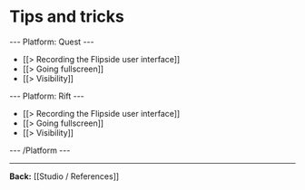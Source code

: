# Tips and tricks

--- Platform: Quest ---

* [[> Recording the Flipside user interface]]
* [[> Going fullscreen]]
* [[> Visibility]]

--- Platform: Rift ---

* [[> Recording the Flipside user interface]]
* [[> Going fullscreen]]
* [[> Visibility]]

--- /Platform ---

---

**Back:** [[Studio / References]]
